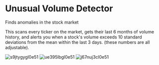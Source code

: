 # Unusual Volume Detector
 Finds anomalies in the stock market

This scans every ticker on the market, gets their last 6 months of volume history, and alerts you when a stock's volume exceeds 10 standard deviations from the mean within the last 3 days. (these numbers are all adjustable).

![s9jtygygl0e51](https://user-images.githubusercontent.com/28206070/88943801-8c860a00-d251-11ea-833b-8e7685360ab2.png)
![ue395lbgl0e51](https://user-images.githubusercontent.com/28206070/88943804-8d1ea080-d251-11ea-8c03-3f42da8849f6.png)
![j67nuj3cl0e51](https://user-images.githubusercontent.com/28206070/88943805-8d1ea080-d251-11ea-81ed-04138e21bf1f.png)
